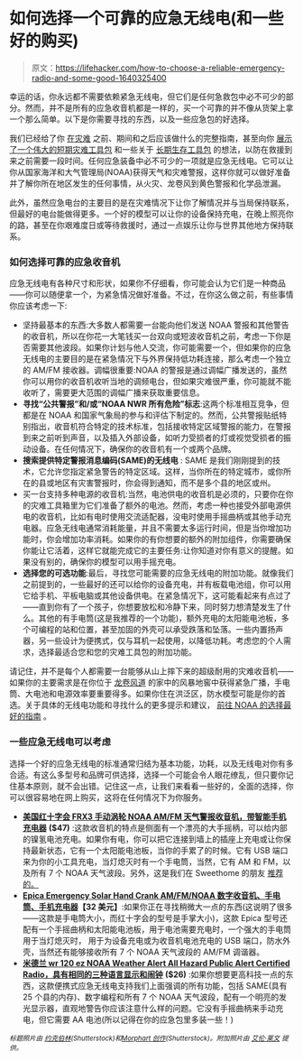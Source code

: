 # 如何选择一个可靠的应急无线电(和一些好的购买)

> 原文：<https://lifehacker.com/how-to-choose-a-reliable-emergency-radio-and-some-good-1640325400>

幸运的话，你永远都不需要依赖紧急无线电，但它们是任何急救包中必不可少的部分。然而，并不是所有的应急收音机都是一样的，买一个可靠的并不像从货架上拿一个那么简单。以下是你需要寻找的东西，以及一些应急包的好选择。



我们已经给了你 [在灾难](https://lifehacker.com/the-complete-guide-to-what-to-do-before-during-and-af-5976362) 之前、期间和之后应该做什么的完整指南，甚至向你 [展示了一个伟大的短期灾难工具包](http://lifehacker.com/make-sure-youre-prepared-for-disaster-with-a-72-hour-ki-5780934) 和一些关于 [长期生存工具包](http://lifehacker.com/what-to-put-in-a-doomsday-or-disaster-survival-kit-5892839) 的想法，以防在救援到来之前需要一段时间。任何应急装备中必不可少的一项就是应急无线电。它可以让你从国家海洋和大气管理局(NOAA)获得天气和灾难警报，这样你就可以做好准备并了解你所在地区发生的任何事情，从火灾、龙卷风到黄色警报和化学品泄漏。

此外，虽然应急电台的主要目的是在灾难情况下让你了解情况并与当局保持联系，但最好的电台能做得更多。一个好的模型可以让你的设备保持充电，在晚上照亮你的路，甚至在你艰难度日或等待救援时，通过一点娱乐让你与世界其他地方保持联系。

### 如何选择可靠的应急收音机

应急无线电有各种尺寸和形状，如果你不仔细看，你可能会认为它们是一种商品——你可以随便拿一个，为紧急情况做好准备。不过，在你这么做之前，有些事情你应该考虑一下:

*   坚持最基本的东西:大多数人都需要一台能向他们发送 NOAA 警报和其他警告的收音机，所以在你花一大笔钱买一台双向或短波收音机之前，考虑一下你是否需要其他波段。如果你计划与他人交流，你可能需要一个，但如果你的应急无线电的主要目的是在紧急情况下与外界保持低功耗连接，那么考虑一个独立的 AM/FM 接收器。调幅很重要:NOAA 的警报是通过调幅广播发送的，虽然你可以用你的收音机收听当地的调频电台，但如果灾难很严重，你可能就不能收听了，需要更大范围的调幅广播来获取重要信息。
*   **寻找“公共警报”和/或“NOAA NWR 所有危险”标志**:这两个标准相互竞争，但都是在 NOAA 和国家气象局的参与和评估下制定的。然而，公共警报贴纸特别指出，收音机符合特定的技术标准，包括接收特定区域警报的能力，在警报到来之前听到声音，以及插入外部设备，如听力受损者的灯或视觉受损者的振动设备。在任何情况下，确保你的收音机有一个或两个品牌。
*   **搜索提供特定警报消息编码(SAME)的无线电** : SAME 是我们刚刚提到的技术，它允许您指定紧急警告的特定区域。这样，当你所在的特定城市，或你所在的县或地区有灾害警报时，你会得到通知，而不是多个县的地区或州。
*   买一台支持多种电源的收音机:当然，电池供电的收音机是必须的，只要你在你的灾难工具箱里为它们准备了额外的电池。然而，考虑一种也接受外部电源供电的收音机，比如有电时使用交流适配器，没电时使用手摇曲柄或其他手动充电器。应急无线电通常消耗能量，并且不需要太多运行时间，但是当你增加功能时，你会增加功率消耗。如果你的有你想要的额外的附加组件，你需要确保你能让它活着，这样它就能完成它的主要任务:让你知道对你有意义的提醒。如果没有别的，确保你的模型可以用手摇充电。
*   **选择您的可选功能**:最后，寻找您可能需要的应急无线电的附加功能。就像我们之前提到的，一些最好的还可以给你的设备充电，并有板载电池组，你可以用它给手机、平板电脑或其他设备供电。在紧急情况下，这可能看起来有点过了——直到你有了一个孩子，你想要放松和冷静下来，同时努力想清楚发生了什么。其他的有手电筒(这是我推荐的一个功能)，额外充电的太阳能电池板，多个可编程的站和位置，甚至加固的外壳可以承受跌落和坠落。一些内置扬声器，另一些设计为便携式，仅与耳机一起使用，以降低功耗。考虑您的个人需求，选择最适合您和您的灾难工具包的附加功能。

请记住，并不是每个人都需要一台能够从山上摔下来的超级耐用的灾难收音机——如果你的主要需求是在你位于 [龙卷风道](http://en.wikipedia.org/wiki/Tornado_Alley) 的家中的风暴地窖中获得紧急广播，手电筒、大电池和电源效率要重要得多。如果你住在洪泛区，防水模型可能是你的首选。关于具体的无线电功能和寻找什么的更多提示和建议， [前往 NOAA 的选择最好的指南](http://www.nws.noaa.gov/nwr/nwrrcvr.htm) 。

### 一些应急无线电可以考虑

选择一个好的应急无线电的标准通常归结为基本功能，功耗，以及无线电对你有多合适。有这么多型号和品牌可供选择，选择一个可能会令人眼花缭乱，但只要你记住基本原则，就不会出错。记住这一点，让我们来看看一些好的，全面的选择，你可以很容易地在网上购买，这将在任何情况下为你服务。

*   [**美国红十字会 FRX3 手动涡轮 NOAA AM/FM 天气警报收音机，带智能手机充电器**](http://www.amazon.com/gp/product/B007KFLVTM?asc_campaign=InlineText&asc_refurl=https://lifehacker.com/how-to-choose-a-reliable-emergency-radio-and-some-good-1640325400&asc_source=&tag=kinjalifehackerlink-20) **($47)** :这款收音机的特点是侧面有一个漂亮的大手摇柄，可以给内部的镍氢电池充电。如果你有电，你可以把它连接到墙上的插座上充电或让你保持最新状态，它有一个太阳能电池板，当你的手累了的时候。它有 USB 端口来为你的小工具充电，当灯熄灭时有一个手电筒，当然，它有 AM 和 FM，以及所有 7 个 NOAA 天气波段。另外，这是我们在 Sweethome 的朋友 [推荐的。](http://thesweethome.com/reviews/helpful-gear-for-any-emergency/#etonfrxturbine)
*   [**Epica Emergency Solar Hand Crank AM/FM/NOAA 数字收音机、手电筒、手机充电器**](http://www.amazon.com/Epica-Emergency-Digital-Flashlight-Certified/dp/B00CZDT30S/?asc_campaign=InlineText&asc_refurl=https://lifehacker.com/how-to-choose-a-reliable-emergency-radio-and-some-good-1640325400&asc_source=&tag=kinjalifehackerlink-20)**【32 美元】**:如果你正在寻找稍微大一点的东西(这说明了很多——这款是手电筒大小，而红十字会的型号是手掌大小)，这款 Epica 型号还配有一个手摇曲柄和太阳能电池板，用于电池需要充电时，一个强大的手电筒用于当灯熄灭时， 用于为设备充电或为收音机电池充电的 USB 端口，防水外壳，当然还有能够接收所有 7 个 NOAA 天气波段的 AM/FM 调谐器。
*   [**米德兰 wr 120 ez NOAA Weather Alert All Hazard Public Alert Certified Radio，具有相同的三种语言显示和闹钟**](http://www.amazon.com/Midland-WR120EZ-Weather-Certified-Trilingual/dp/B00176T9OY/?asc_campaign=InlineText&asc_refurl=https://lifehacker.com/how-to-choose-a-reliable-emergency-radio-and-some-good-1640325400&asc_source=&tag=kinjalifehackerlink-20) **($26)** :如果你想要更高科技一点的东西，这款便携式应急无线电支持我们上面强调的所有功能，包括 SAME(具有 25 个县的内存)、数字编程和所有 7 个 NOAA 天气波段，配有一个明亮的发光显示器，直观地警告你应该注意什么样的问题。它没有手摇曲柄来手动充电，但它需要 AA 电池(所以记得在你的应急包里多装一些！)

<small>*标题照片由*</small> [<small>*约克伯林*</small>](http://www.shutterstock.com/pic.mhtml?id=143289466&src=id)<small>*(Shutterstock)和*</small>[<small>*Morphart 创作*</small>](http://www.shutterstock.com/pic.mhtml?id=99428423&src=id)<small>*(Shutterstock)。附加照片由*</small> [<small>*艾伦·莱文*</small>](https://www.flickr.com/photos/cogdog/3164405503/) <small>*提供。*</small>